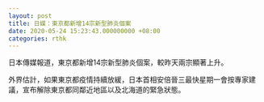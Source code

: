 ```yaml
---
layout: post
title: 日媒：東京都新增14宗新型肺炎個案
date: 2020-05-24 15:23:43.000000000 +08:00
categories: rthk
---
```


日本傳媒報道，東京都新增14宗新型肺炎個案，較昨天兩宗顯著上升。

外界估計，如果東京都疫情持續放緩，日本首相安倍晉三最快星期一會按專家建議，宣布解除東京都同鄰近地區以及北海道的緊急狀態。
